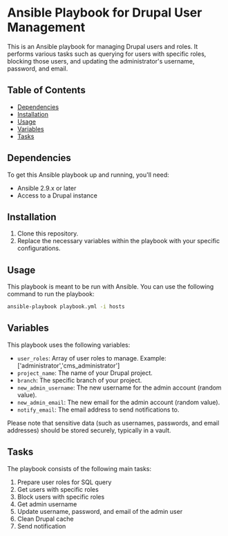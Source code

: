 # Ansible Playbook for Drupal User Management

This is an Ansible playbook for managing Drupal users and roles. It performs various tasks such as querying for users with specific roles, blocking those users, and updating the administrator's username, password, and email.

## Table of Contents

- [Dependencies](#dependencies)
- [Installation](#installation)
- [Usage](#usage)
- [Variables](#variables)
- [Tasks](#tasks)

## Dependencies

To get this Ansible playbook up and running, you'll need:

- Ansible 2.9.x or later
- Access to a Drupal instance

## Installation

1. Clone this repository.
2. Replace the necessary variables within the playbook with your specific configurations.

## Usage

This playbook is meant to be run with Ansible. You can use the following command to run the playbook:

```bash
ansible-playbook playbook.yml -i hosts
```

## Variables

This playbook uses the following variables:

- `user_roles`: Array of user roles to manage. Example: ['administrator','cms_administrator']
- `project_name`: The name of your Drupal project.
- `branch`: The specific branch of your project.
- `new_admin_username`: The new username for the admin account (random value).
- `new_admin_email`: The new email for the admin account (random value).
- `notify_email`: The email address to send notifications to.

Please note that sensitive data (such as usernames, passwords, and email addresses) should be stored securely, typically in a vault.

## Tasks

The playbook consists of the following main tasks:

1. Prepare user roles for SQL query
2. Get users with specific roles
3. Block users with specific roles
4. Get admin username
5. Update username, password, and email of the admin user
6. Clean Drupal cache
7. Send notification
